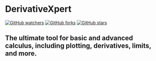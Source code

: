 # DerivativeXpert

[![GitHub watchers](https://img.shields.io/github/watchers/Ad7amstein/Disease-Prediction.svg?style=social&label=Watch)](https://github.com/Ad7amstein/Disease-Prediction/watchers/)
[![GitHub forks](https://img.shields.io/github/forks/Ad7amstein/Disease-Prediction.svg?style=social&label=Fork)](https://github.com/Ad7amstein/Disease-Prediction/network/)
[![GitHub stars](https://img.shields.io/github/stars/Ad7amstein/Disease-Prediction.svg?style=social&label=Star)](https://github.com/Ad7amstein/Disease-Prediction/stargazers/)

The ultimate tool for basic and advanced calculus, including plotting, derivatives, limits, and more.
---
